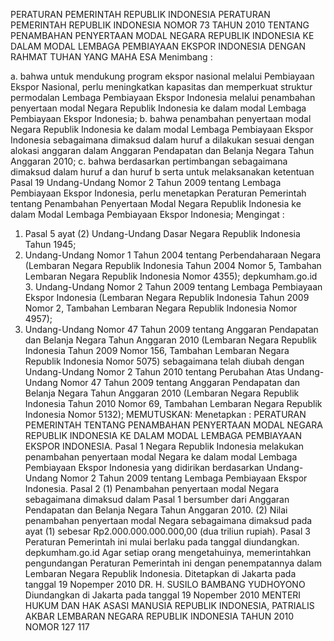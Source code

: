  PERATURAN PEMERINTAH REPUBLIK INDONESIA PERATURAN PEMERINTAH REPUBLIK INDONESIA NOMOR 73 TAHUN 2010 TENTANG PENAMBAHAN PENYERTAAN MODAL NEGARA REPUBLIK INDONESIA KE DALAM MODAL LEMBAGA PEMBIAYAAN EKSPOR INDONESIA
DENGAN RAHMAT TUHAN YANG MAHA ESA
Menimbang :

a. bahwa untuk mendukung program ekspor nasional melalui Pembiayaan Ekspor Nasional, perlu meningkatkan kapasitas dan memperkuat struktur permodalan Lembaga Pembiayaan Ekspor Indonesia melalui penambahan penyertaan modal Negara Republik Indonesia ke dalam modal Lembaga Pembiayaan Ekspor Indonesia;
b. bahwa penambahan penyertaan modal Negara Republik Indonesia ke dalam modal Lembaga Pembiayaan Ekspor Indonesia sebagaimana dimaksud dalam huruf a dilakukan sesuai dengan alokasi anggaran dalam Anggaran Pendapatan dan Belanja Negara Tahun Anggaran 2010;
c. bahwa berdasarkan pertimbangan sebagaimana dimaksud dalam huruf a dan huruf b serta untuk melaksanakan ketentuan Pasal 19 Undang-Undang Nomor 2 Tahun 2009 tentang Lembaga Pembiayaan Ekspor Indonesia, perlu menetapkan Peraturan Pemerintah tentang Penambahan Penyertaan Modal Negara Republik Indonesia ke dalam Modal Lembaga Pembiayaan Ekspor Indonesia;
Mengingat :

1. Pasal 5 ayat (2) Undang-Undang Dasar Negara Republik Indonesia Tahun 1945;
2. Undang-Undang Nomor 1 Tahun 2004 tentang Perbendaharaan Negara (Lembaran Negara Republik Indonesia Tahun 2004 Nomor 5, Tambahan Lembaran Negara Republik Indonesia Nomor 4355); depkumham.go.id 3. Undang-Undang Nomor 2 Tahun 2009 tentang Lembaga Pembiayaan Ekspor Indonesia (Lembaran Negara Republik Indonesia Tahun 2009 Nomor 2, Tambahan Lembaran Negara Republik Indonesia Nomor 4957);
4. Undang-Undang Nomor 47 Tahun 2009 tentang Anggaran Pendapatan dan Belanja Negara Tahun Anggaran 2010 (Lembaran Negara Republik Indonesia Tahun 2009 Nomor 156, Tambahan Lembaran Negara Republik Indonesia Nomor 5075) sebagaimana telah diubah dengan Undang-Undang Nomor 2 Tahun 2010 tentang Perubahan Atas Undang-Undang Nomor 47 Tahun 2009 tentang Anggaran Pendapatan dan Belanja Negara Tahun Anggaran 2010 (Lembaran Negara Republik Indonesia Tahun 2010 Nomor 69, Tambahan Lembaran Negara Republik Indonesia Nomor 5132);
MEMUTUSKAN:
 Menetapkan : PERATURAN PEMERINTAH TENTANG PENAMBAHAN PENYERTAAN MODAL NEGARA REPUBLIK INDONESIA KE DALAM MODAL LEMBAGA PEMBIAYAAN EKSPOR INDONESIA.
Pasal 1
Negara Republik Indonesia melakukan penambahan penyertaan modal Negara ke dalam modal Lembaga Pembiayaan Ekspor Indonesia yang didirikan berdasarkan Undang-Undang Nomor 2 Tahun 2009 tentang Lembaga Pembiayaan Ekspor Indonesia.
Pasal 2
(1) Penambahan penyertaan modal Negara sebagaimana dimaksud dalam Pasal 1 bersumber dari Anggaran Pendapatan dan Belanja Negara Tahun Anggaran 2010. (2) Nilai penambahan penyertaan modal Negara sebagaimana dimaksud pada ayat (1) sebesar Rp2.000.000.000.000,00 (dua triliun rupiah).
Pasal 3
Peraturan Pemerintah ini mulai berlaku pada tanggal diundangkan. depkumham.go.id
Agar setiap orang mengetahuinya, memerintahkan pengundangan Peraturan Pemerintah ini dengan penempatannya dalam Lembaran Negara Republik Indonesia. Ditetapkan di Jakarta pada tanggal 19 Nopemper 2010 DR. H. SUSILO BAMBANG YUDHOYONO Diundangkan di Jakarta pada tanggal 19 Nopember 2010 MENTERI HUKUM DAN HAK ASASI MANUSIA REPUBLIK INDONESIA, PATRIALIS AKBAR LEMBARAN NEGARA REPUBLIK INDONESIA TAHUN 2010 NOMOR 127 117